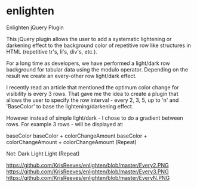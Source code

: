 # enlighten
Enlighten jQuery Plugin

This jQuery plugin allows the user to add a systematic lightening or darkening effect to the background color of repetitive row like 
structures in HTML (repetitive tr's, li's, div's, etc.).

For a long time as developers, we have performed a light/dark row background for tabular data using the modulo operator.  Depending on the result we create an every-other row light/dark effect.

I recently read an article that mentioned the optimum color change for visibility is every 3 rows.  That gave me the idea to create a plugin that allows the user to specify the row interval - every 2, 3, 5, up to 'n' and 'BaseColor' to base the lightening/darkening effect.

However instead of simple light/dark - I chose to do a gradient between rows.  For example 3 rows - will be displayed at:

baseColor
baseColor + colorChangeAmount
baseColor + colorChangeAmount + colorChangeAmount
(Repeat)

Not:
Dark
Light
Light
(Repeat)

https://github.com/KrisReeves/enlighten/blob/master/Every2.PNG
https://github.com/KrisReeves/enlighten/blob/master/Every3.PNG
https://github.com/KrisReeves/enlighten/blob/master/EveryN.PNG
